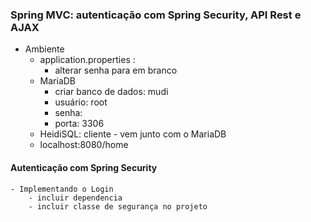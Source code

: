 ### Spring MVC: autenticação com Spring Security, API Rest e AJAX

- Ambiente
	- application.properties :
		- alterar senha para em branco
	- MariaDB
		- criar banco de dados: mudi		
		- usuário: root
		- senha:
		- porta: 3306 
	- HeidiSQL: cliente - vem junto com o MariaDB
	- localhost:8080/home

#### Autenticação com Spring Security
	- Implementando o Login
		- incluir dependencia
		- incluir classe de segurança no projeto
